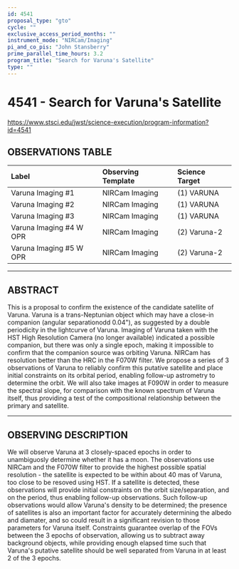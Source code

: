```yaml
---
id: 4541
proposal_type: "gto"
cycle: ""
exclusive_access_period_months: ""
instrument_mode: "NIRCam/Imaging"
pi_and_co_pis: "John Stansberry"
prime_parallel_time_hours: 3.2
program_title: "Search for Varuna's Satellite"
type: ""
---
```

# 4541 - Search for Varuna's Satellite
https://www.stsci.edu/jwst/science-execution/program-information?id=4541
## OBSERVATIONS TABLE
| Label                  | Observing Template | Science Target |
| :--------------------- | :----------------- | :------------- |
| Varuna Imaging #1      | NIRCam Imaging     | (1) VARUNA     |
| Varuna Imaging #2      | NIRCam Imaging     | (1) VARUNA     |
| Varuna Imaging #3      | NIRCam Imaging     | (1) VARUNA     |
| Varuna Imaging #4 W OPR | NIRCam Imaging     | (2) Varuna-2   |
| Varuna Imaging #5 W OPR | NIRCam Imaging     | (2) Varuna-2   |

---

## ABSTRACT

This is a proposal to confirm the existence of the candidate satellite of Varuna. Varuna is a trans-Neptunian object which may have a close-in companion (angular separationodd 0.04"), as suggested by a double periodicity in the lightcurve of Varuna. Imaging of Varuna taken with the HST High Resolution Camera (no longer available) indicated a possible companion, but there was only a single epoch, making it impossible to confirm that the companion source was orbiting Varuna. NIRCam has resolution better than the HRC in the F070W filter. We propose a series of 3 observations of Varuna to reliably confirm this putative satellite and place initial constraints on its orbital period, enabling follow-up astrometry to determine the orbit. We will also take images at F090W in order to measure the spectral slope, for comparison with the known spectrum of Varuna itself, thus providing a test of the compositional relationship between the primary and satellite.

---

## OBSERVING DESCRIPTION

We will observe Varuna at 3 closely-spaced epochs in order to unambiguosly determine whether it has a moon. The observations use NIRCam and the F070W filter to provide the highest possible spatial resolution - the satellite is expected to be within about 40 mas of Varuna, too close to be resoved using HST. If a satellite is detected, these observations will provide initial constraints on the orbit size/separation, and on the period, thus enabling follow-up observations. Such follow-up observations would allow Varuna's density to be determined; the presence of satellites is also an important factor for accurately determining the albedo and diamater, and so could result in a significant revision to those parameters for Varuna itself. Constraints guarantee overlap of the FOVs between the 3 epochs of observation, allowing us to subtract away background objects, while providing enough elapsed time such that Varuna's putative satellite should be well separated from Varuna in at least 2 of the 3 epochs.